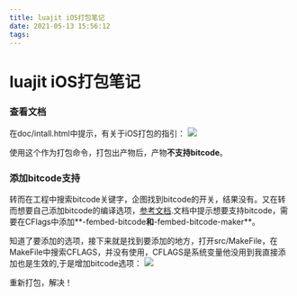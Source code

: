 ```yaml
---
title: luajit iOS打包笔记
date: 2021-05-13 15:56:12
tags:
---
```

# luajit iOS打包笔记

### 查看文档
在doc/intall.html中提示，有关于iOS打包的指引：
![](https://mweb-image-1259394369.cos.ap-guangzhou.myqcloud.com/2021/05/13/16208916328164.jpg)

使用这个作为打包命令，打包出产物后，产物**不支持bitcode**。

### 添加bitcode支持

转而在工程中搜索bitcode关键字，企图找到bitcode的开关，结果没有。又在转而想要自己添加bitcode的编译选项，[参考文档](https://www.geek-share.com/detail/2789992000.html).文档中提示想要支持bitcode，需要在CFlags中添加**-fembed-bitcode**和**-fembed-bitcode-maker**。

知道了要添加的选项，接下来就是找到要添加的地方，打开src/MakeFile，在MakeFile中搜索CFLAGS，并没有使用，CFLAGS是系统变量他没用到我直接添加也是生效的,于是增加bitcode选项：
![](https://mweb-image-1259394369.cos.ap-guangzhou.myqcloud.com/2021/05/13/16208924923660.jpg)

重新打包，解决！